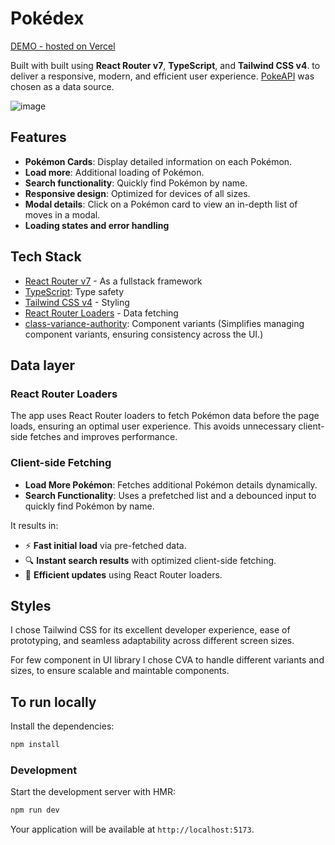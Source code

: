 # Pokédex

[DEMO - hosted on Vercel](https://pokedex-smoky-beta.vercel.app)

Built with built using **React Router v7**, **TypeScript**, and **Tailwind CSS v4**. to deliver a responsive, modern, and efficient user experience. 
[PokeAPI](https://pokeapi.co/) was chosen as a data source.

![image](https://github.com/user-attachments/assets/50f26900-d026-44b3-9c3e-edb6f985ca07)




## Features

- <b>Pokémon Cards</b>: Display detailed information on each Pokémon.
- <b>Load more</b>: Additional loading of Pokémon.
- <b>Search functionality</b>: Quickly find Pokémon by name.
- <b>Responsive design</b>: Optimized for devices of all sizes.
- <b>Modal details</b>: Click on a Pokémon card to view an in-depth list of moves in a modal.
- <b>Loading states and error handling</b>

## Tech Stack

- [React Router v7](https://reactrouter.com/) - As a fullstack framework
- [TypeScript](https://www.typescriptlang.org/): Type safety
- [Tailwind CSS v4](https://tailwindcss.com/) - Styling
- [React Router Loaders](https://reactrouter.com/en/main/guides/data-loading) - Data fetching
- [class-variance-authority](https://cva.style/docs): Component variants (Simplifies managing component variants, ensuring consistency across the UI.)

## Data layer

### **React Router Loaders**

The app uses React Router loaders to fetch Pokémon data before the page loads, ensuring an optimal user experience. This avoids unnecessary client-side fetches and improves performance.

### **Client-side Fetching**

- **Load More Pokémon**: Fetches additional Pokémon details dynamically.
- **Search Functionality**: Uses a prefetched list and a debounced input to quickly find Pokémon by name.

It results in:

- ⚡ **Fast initial load** via pre-fetched data.
- 🔍 **Instant search results** with optimized client-side fetching.
- 🔄 **Efficient updates** using React Router loaders.

## Styles

I chose Tailwind CSS for its excellent developer experience, ease of prototyping, and seamless adaptability across different screen sizes.

For few component in UI library I chose CVA to handle different variants and sizes, to ensure scalable and maintable components.

## To run locally

Install the dependencies:

```bash
npm install
```

### Development

Start the development server with HMR:

```bash
npm run dev
```

Your application will be available at `http://localhost:5173`.
